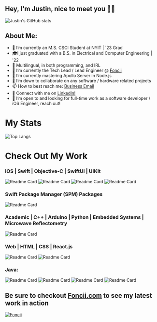 ## Hey, I'm Justin, nice to meet you 👋🏿

![Justin's GitHub stats](https://github-readme-stats.vercel.app/api?username=jcook03266&bg_color=30,e96443,904e95&title_color=fff&text_color=fff)

## About Me:
- 🔭 I’m currently an M.S. CSCI Student at NYIT | `23 Grad
- 🎓I just graduated with a B.S. in Electrical and Computer Engineering | '22
- 🦜 Multilingual, in both programming, and IRL 
- 🍜 I’m currently the Tech Lead / Lead Engineer @ [Foncii](https://www.foncii.com/)
- 🌱 I’m currently mastering Apollo Server in Node.js
- 👯 I’m down to collaborate on any software / hardware related projects
- 📫 How to best reach me: [Business Email](mailto:jcook03266@gmail.com)
- 🔗 Connect with me on [LinkedIn!](https://www.linkedin.com/in/justin-cook-53a904140/)
- 💼 I’m open to and looking for full-time work as a software developer / iOS Engineer, reach out!

# My Stats
![Top Langs](https://github-readme-stats.vercel.app/api/top-langs/?username=jcook03266&hide_progress=false)

# Check Out My Work
### iOS | Swift | Objective-C | SwiftUI | UIKit
![Readme Card](https://github-readme-stats.vercel.app/api/pin/?username=jcook03266&repo=Sauron-iOS)
![Readme Card](https://github-readme-stats.vercel.app/api/pin/?username=jcook03266&repo=Inspec-iOS)
![Readme Card](https://github-readme-stats.vercel.app/api/pin/?username=jcook03266&repo=Basin)
![Readme Card](https://github-readme-stats.vercel.app/api/pin/?username=jcook03266&repo=Pokedex)

### Swift Package Manager (SPM) Packages
![Readme Card](https://github-readme-stats.vercel.app/api/pin/?username=jcook03266&repo=Sheathed-TextField-SwiftUI)

### Academic | C++ | Arduino | Python | Embedded Systems | Microwave Reflectometry
![Readme Card](https://github-readme-stats.vercel.app/api/pin/?username=jcook03266&repo=Composite-Pipeline-Microwave-Scanner-Firmware)

### Web | HTML | CSS | React.js
![Readme Card](https://github-readme-stats.vercel.app/api/pin/?username=jcook03266&repo=Old-Websites)
![Readme Card](https://github-readme-stats.vercel.app/api/pin/?username=jcook03266&repo=JS-JQuery-Famous-Movie-Quote-Random-Gen)

### Java:
![Readme Card](https://github-readme-stats.vercel.app/api/pin/?username=jcook03266&repo=Flappy-Bird-Java-Edition)
![Readme Card](https://github-readme-stats.vercel.app/api/pin/?username=jcook03266&repo=Round-Robin-CPU-Scheduler-In-Java)
![Readme Card](https://github-readme-stats.vercel.app/api/pin/?username=jcook03266&repo=Rock-Paper-Scissors-Java-GUI-Program-)
![Readme Card](https://github-readme-stats.vercel.app/api/pin/?username=jcook03266&repo=Old-Java-Code)

## Be sure to checkout [Foncii.com](https://www.foncii.com/) to see my latest work in action
[![Foncii](https://user-images.githubusercontent.com/63657230/226718749-009fb44d-5ef7-45d3-a31a-ec91c45290f8.png)](https://www.foncii.com/)
